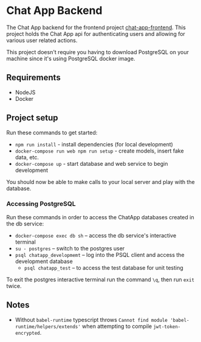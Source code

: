 # Chat App Backend
The Chat App backend for the frontend project [chat-app-frontend](https://github.com/AbrahamLara/Chat-App). This
project holds the Chat App api for authenticating users and allowing for various user related actions.

This project doesn't require you having to download PostgreSQL on your machine since it's using PostgreSQL docker image.

## Requirements
* NodeJS
* Docker

## Project setup
Run these commands to get started:
* `npm run install` - install dependencies (for local development)
* `docker-compose run web npm run setup` - create models, insert fake data, etc.
* `docker-compose up` - start database and web service to begin development

You should now be able to make calls to your local server and play with the database. 

### Accessing PostgreSQL
Run these commands in order to access the ChatApp databases created in the db service:
* `docker-compose exec db sh` – access the db service's interactive terminal
* `su - postgres` – switch to the postgres user
* `psql chatapp_developmemt` – log into the PSQL client and access the development database
  * `psql chatapp_test` – to access the test database for unit testing

To exit the postgres interactive terminal run the command `\q`, then run `exit` twice.

## Notes 
* Without `babel-runtime` typescript throws `Cannot find module 'babel-runtime/helpers/extends'` when attempting to 
  compile `jwt-token-encrypted`.

